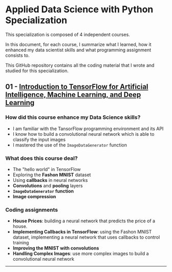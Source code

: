 # Applied Data Science with Python Specialization
This specialization is composed of 4 independent courses.

In this document, for each course, I summarize what I learned, how it enhanced my data scientist skills and what programming assignment consists to.

This GitHub repository contains all the coding material that I wrote and studied for this specialization.

## 01 - [Introduction to TensorFlow for Artificial Intelligence, Machine Learning, and Deep Learning](https://www.coursera.org/learn/introduction-tensorflow/home/welcome)

### How did this course enhance my Data Science skills?
- I am familiar with the TansorFlow programming environment and its API
- I know how to build a convolutional neural network which is able to classify the input images
- I mastered the use of the `ImageDataGenerator` function

### What does this course deal?
- The "hello world" in TensorFlow
- Exploring the **Fashon MNIST** dataset
- Using **callbacks** in neural networks
- **Convolutions** and **pooling** layers
- **`ImageDataGenerator` function**
- **Image compression**

### Coding assignments
- **House Prices**: building a neural network that predicts the price of a house.
- **Implementing Callbacks in TensorFlow**: using the Fashon MNIST dataset, implementing a neural network that uses callbacks to control training
- **Improving the MNIST with convolutions**
- **Handling Complex Images**: use more complex images to build a convolutional neural network

---